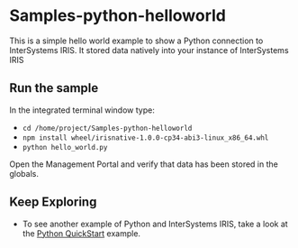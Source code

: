 # Samples-python-helloworld
This is a simple hello world example to show a Python connection to InterSystems IRIS. It stored data natively into your instance of InterSystems IRIS 

## Run the sample
In the integrated terminal window type: 

* `cd /home/project/Samples-python-helloworld`  
* `npm install wheel/irisnative-1.0.0-cp34-abi3-linux_x86_64.whl`
* `python hello_world.py`

Open the Management Portal and verify that data has been stored in the globals. 
	
## Keep Exploring
* To see another example of Python and InterSystems IRIS, take a look at the [Python QuickStart](https://learning.intersystems.com/course/view.php?name=Python%20QS) example.
